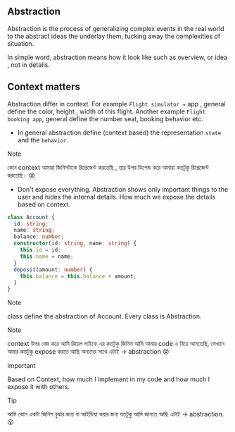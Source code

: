 ## Abstraction

Abstraction is the process of generalizing complex events in the real world to the abstract ideas the underlay them, tucking away the complexities of situation.

In simple word, abstraction means how it look like such as overview, or idea , not in details.

## Context matters

Abstraction differ in context. For example `Flight simulator ✈️` app , general define the color, height , width of this flight. Another example `Flight booking app`, general define the number seat, booking behavior etc.

- In general abstraction define (context based) the representation `state` and the `behavior`.

> [!NOTE]
> কোন context আমারা জিনিসটাকে রিপ্রেজেন্ট করতেছি , তার উপর ডিপেন্ড করে আমারা কতটুকু রিপ্রেজেন্ট করতেছি। 😵

- Don't expose everything. Abstraction shows only important things to the user and hides the internal details. How much we expose the details based on context.

```ts
class Account {
  id: string;
  name: string;
  balance: number;
  constructor(id: string, name: string) {
    this.id = id;
    this.name = name;
  }
  deposit(amount: number) {
    this.balance = this.balance + amount;
  }
}
```

> [!NOTE]
> class define the abstraction of Account. Every class is Abstraction.

> [!NOTE]
> context উপর বেজ করে আমি রিয়েল লাইফে এর কতটুকু জিনিস আমি আমার code এ নিয়ে আসতেছি, সেখানে আবার কতটুকু expose করতে আছি অন্যদের সাথে এটাই &rarr; abstraction 😵

> [!IMPORTANT]
> Based on Context, how much I implement in my code and how much I expose it with others.

> [!TIP]
> আমি কোন একটা জিনিস বুঝার জন্য বা আইডিয়া করার জন্য যতটুকু আমি জানতে আছি এটাই &rarr; abstraction. 😵
